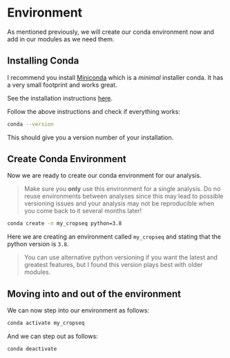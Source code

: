 # Environment

As mentioned previously, we will create our conda environment now
and add in our modules as we need them.

## Installing Conda

I recommend you install [Miniconda](https://docs.conda.io/en/latest/miniconda.html)
which is a *minimal* installer conda.
It has a very small footprint and works great.

See the installation instructions [here](https://docs.conda.io/en/latest/miniconda.html#latest-miniconda-installer-links).

Follow the above instructions and check if everything works:

``` bash
conda --version
```

This should give you a version number of your installation.

## Create Conda Environment

Now we are ready to create our conda environment for our analysis.

> Make sure you **only** use this environment for a single analysis.
> Do no reuse environments between analyses since this may lead to
> possible versioning issues and your analysis may not be reproducible
> when you come back to it several months later!

``` bash
conda create -n my_cropseq python=3.8
```

Here we are creating an environment called `my_cropseq` and stating that
the python version is `3.8`.

> You can use alternative python versioning if you want the latest and
greatest features, but I found this version plays best with older modules.

## Moving into and out of the environment

We can now step into our environment as follows:

``` bash
conda activate my_cropseq
```

And we can step out as follows:

``` bash
conda deactivate
```

